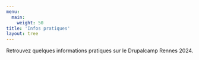 ```yaml
---
menu:
  main:
    weight: 50
title: 'Infos pratiques'
layout: tree
---
```


Retrouvez quelques informations pratiques sur le Drupalcamp Rennes 2024.

